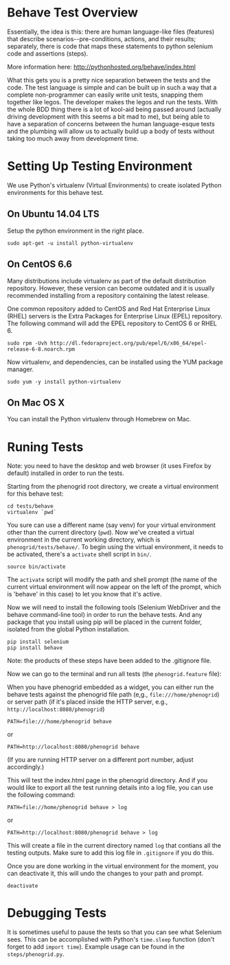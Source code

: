 # Behave Test Overview

Essentially, the idea is this: there are human language-like files
(features) that describe scenarios--pre-conditions, actions, and
their results; separately, there is code that maps these statements
to python selenium code and assertions (steps).

More information here: http://pythonhosted.org/behave/index.html

What this gets you is a pretty nice separation between the tests and
the code. The test language is simple and can be built up in such a
way that a complete non-programmer can easily write unit tests,
snapping them together like legos. The developer makes the legos and
run the tests. With the whole BDD thing there is a lot of kool-aid
being passed around (actually driving development with this seems a
bit mad to me), but being able to have a separation of concerns
between the human language-esque tests and the plumbing will allow
us to actually build up a body of tests without taking too much away
from development time.

# Setting Up Testing Environment

We use Python's virtualenv (Virtual Environments) to create isolated Python environments for this behave test.

## On Ubuntu 14.04 LTS

Setup the python environment in the right place.

````
sudo apt-get -u install python-virtualenv
````

## On CentOS 6.6

Many distributions include virtualenv as part of the default distribution repository. However, these version can become outdated and it is usually recommended installing from a repository containing the latest release.

One common repository added to CentOS and Red Hat Enterprise Linux (RHEL) servers is the Extra Packages for Enterprise Linux (EPEL) repository. The following command will add the EPEL repository to CentOS 6 or RHEL 6.

````
sudo rpm -Uvh http://dl.fedoraproject.org/pub/epel/6/x86_64/epel-release-6-8.noarch.rpm
````

Now virtualenv, and dependencies, can be installed using the YUM package manager.

````
sudo yum -y install python-virtualenv
````

## On Mac OS X

You can install the Python virtualenv through Homebrew on Mac.

# Runing Tests

Note: you need to have the desktop and web browser (it uses Firefox by default) installed in order to run the tests. 

Starting from the phenogrid root directory, we create a virtual environment for this behave test:

````
cd tests/behave
virtualenv `pwd`
````

You sure can use a different name (say venv) for your virtual environment other than the current directory (``pwd``). Now we've created a virtual environment in the current working directory, which is `phenogrid/tests/behave/`. To begin using the virtual environment, it needs to be activated, there's a `activate` shell script in `bin/`.

````
source bin/activate
````

The `activate` script will modify the path and shell prompt (the name of the current virtual environment will now appear on the left of the prompt, which is 'behave' in this case) to let you know that it's active.

Now we will need to install the following tools (Selenium WebDriver and the behave command-line tool) in order to run the behave tests. And any package that you install using pip will be placed in the current folder, isolated from the global Python installation.

````
pip install selenium
pip install behave
````

Note: the products of these steps have been added to the .gitignore file.

Now we can go to the terminal and run all tests (the `phenogrid.feature` file):

When you have phenogrid embedded as a widget, you can either run the behave tests against the phenogrid file path (e,g., `file:///home/phenogrid`) or server path (if it's placed inside the HTTP server, e.g., `http://localhost:8080/phenogrid`)

````
PATH=file:///home/phenogrid behave
````
or
````
PATH=http://localhost:8080/phenogrid behave
````
(If you are running HTTP server on a different port number, adjust accordingly.)

This will test the index.html page in the phenogrid directory. And if you would like to export all the test running details into a log file, you can use the following command:

````
PATH=file://home/phenogrid behave > log
````
or 
````
PATH=http://localhost:8080/phenogrid behave > log
````

This will create a file in the current directory named `log` that contians all the testing outputs. Make sure to add this log file in `.gitignore` if you do this.

Once you are done working in the virtual environment for the moment, you can deactivate it, this will undo the changes to your path and prompt.

````
deactivate
````

# Debugging Tests

It is sometimes useful to pause the tests so that you can see what Selenium sees. This can be accomplished with Python's `time.sleep` function (don't forget to add `import time`). Example usage can be found in the `steps/phenogrid.py`.
